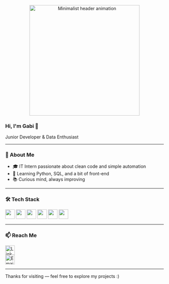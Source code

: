 <p align="center">
  <img src="https://media0.giphy.com/media/v1.Y2lkPTc5MGI3NjExeWFocndsZTUwNDJrOXUzdWV3cWZ1cDRvaTNuNW92dG84b3EyY3Q4ayZlcD12MV9pbnRlcm5hbF9naWZfYnlfaWQmY3Q9Zw/3oKIPnAiaMCws8nOsE/giphy.gif" width="350" alt="Minimalist header animation" />
</p>

### Hi, I'm Gabi 👋

Junior Developer & Data Enthusiast

---

### 🧠 About Me

- 🎓 IT Intern passionate about clean code and simple automation  
- 🐍 Learning Python, SQL, and a bit of front-end  
- 📚 Curious mind, always improving  

---

### 🛠️ Tech Stack

<p>
  <img src="https://cdn.jsdelivr.net/gh/devicons/devicon/icons/python/python-original.svg" height="30" />
  <img src="https://cdn.jsdelivr.net/gh/devicons/devicon/icons/html5/html5-original.svg" height="30" />
  <img src="https://cdn.jsdelivr.net/gh/devicons/devicon/icons/css3/css3-original.svg" height="30" />
  <img src="https://cdn.jsdelivr.net/gh/devicons/devicon/icons/javascript/javascript-original.svg" height="30" />
  <img src="https://cdn.jsdelivr.net/gh/devicons/devicon/icons/postgresql/postgresql-original.svg" height="30" />
  <img src="https://cdn.jsdelivr.net/gh/devicons/devicon/icons/git/git-original.svg" height="30" />
</p>

---

### 📫 Reach Me

[<img src="https://cdn.jsdelivr.net/gh/devicons/devicon/icons/linkedin/linkedin-original.svg" height="30" alt="LinkedIn" />](https://linkedin.com/in/gabcadasqueves1)  
[<img src="https://cdn.jsdelivr.net/gh/devicons/devicon/icons/mail/mail-original.svg" height="30" alt="Email" />](mailto:gabriellecadasqueves@hotmail.com)

---

Thanks for visiting — feel free to explore my projects :)
